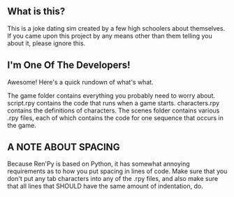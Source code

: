 ## What is this?

This is a joke dating sim created by a few high schoolers about themselves. If you came upon this project by any means other than them telling you about it, please ignore this.

## I'm One Of The Developers!

Awesome! Here's a quick rundown of what's what.

The game folder contains everything you probably need to worry about. script.rpy contains the code that runs when a game starts. characters.rpy contains the definitions of characters. The scenes folder contains various .rpy files, each of which contains the code for one sequence that occurs in the game.

## A NOTE ABOUT SPACING

Because Ren'Py is based on Python, it has somewhat annoying requirements as to how you put spacing in lines of code. Make sure that you don't put any tab characters into any of the .rpy files, and also make sure that all lines that SHOULD have the same amount of indentation, do.